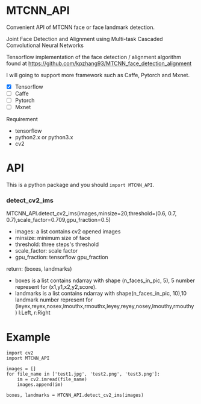 # MTCNN_API
Convenient API of MTCNN face or face landmark detection.

Joint Face Detection and Alignment using Multi-task Cascaded Convolutional Neural Networks

Tensorflow implementation of the face detection / alignment algorithm found at
https://github.com/kpzhang93/MTCNN_face_detection_alignment

I will going to support more framework such as Caffe, Pytorch and Mxnet.

- [x] Tensorflow
- [ ] Caffe
- [ ] Pytorch
- [ ] Mxnet

Requirement
* tensorflow
* python2.x or python3.x
* cv2

# API

This is a python package and you should `import MTCNN_API`.

### detect_cv2_ims
MTCNN_API.detect_cv2_ims(images,minsize=20,threshold=(0.6, 0.7, 0.7),scale_factor=0.709,gpu_fraction=0.5)

* images: a list contains cv2 opened images
* minsize: minimum size of face
* threshold: three steps's threshold
* scale_factor: scale factor
* gpu_fraction: tensorflow gpu_fraction

return: (boxes, landmarks)
* boxes is a list contains ndarray with shape (n_faces_in_pic, 5), 5 number represent for (x1,y1,x2,y2,score).
* landmarks is a list contains ndarray with shape(n_faces_in_pic, 10),10 landmark number represent for
        (leyex,reyex,nosex,lmouthx,rmouthx,leyey,reyey,nosey,lmouthy,rmouthy) l:Left, r:Right



# Example

    import cv2
    import MTCNN_API

    images = []
    for file_name in ['test1.jpg', 'test2.png', 'test3.png']:
        im = cv2.imread(file_name)
        images.append(im)

    boxes, landmarks = MTCNN_API.detect_cv2_ims(images)